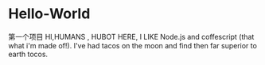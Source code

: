 # Hello-World
第一个项目
HI,HUMANS ,
HUBOT HERE, I LIKE Node.js and coffescript (that what i'm made of!).
I've had tacos on the moon and find then far superior to earth tocos.
